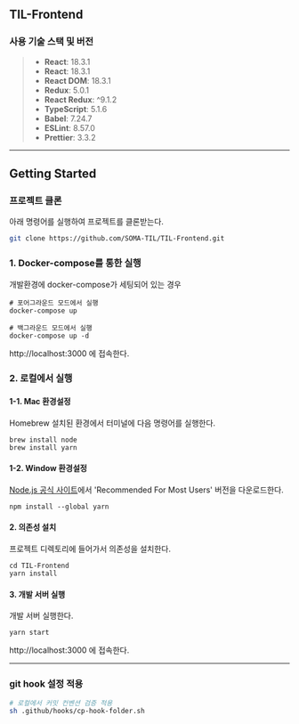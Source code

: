 ## TIL-Frontend

### 사용 기술 스택 및 버전

> - **React**: 18.3.1
> - **React**: 18.3.1
> - **React DOM**: 18.3.1
> - **Redux**: 5.0.1
> - **React Redux**: ^9.1.2
> - **TypeScript**: 5.1.6
> - **Babel**: 7.24.7
> - **ESLint**: 8.57.0
> - **Prettier**: 3.3.2

---
## Getting Started
### 프로젝트 클론

아래 명령어를 실행하여 프로젝트를 클론받는다.

```bash 
git clone https://github.com/SOMA-TIL/TIL-Frontend.git
```

### 1. Docker-compose를 통한 실행
개발환경에 docker-compose가 세팅되어 있는 경우
```
# 포어그라운드 모드에서 실행
docker-compose up 

# 백그라운드 모드에서 실행
docker-compose up -d 
```
http://localhost:3000 에 접속한다.

### 2. 로컬에서 실행
#### 1-1. Mac 환경설정
Homebrew 설치된 환경에서 터미널에 다음 명령어를 실행한다. 
```
brew install node
brew install yarn
```
#### 1-2. Window 환경설정 
[Node.js 공식 사이트](https://nodejs.org/en)에서 'Recommended For Most Users' 버전을 다운로드한다. 
```
npm install --global yarn
```
#### 2. 의존성 설치
프로젝트 디렉토리에 들어가서 의존성을 설치한다.
```
cd TIL-Frontend
yarn install
```
#### 3. 개발 서버 실행
개발 서버 실행한다. 
```
yarn start
```

http://localhost:3000 에 접속한다.

---
### git hook 설정 적용

```bash
# 로컬에서 커밋 컨벤션 검증 적용
sh .github/hooks/cp-hook-folder.sh
```
